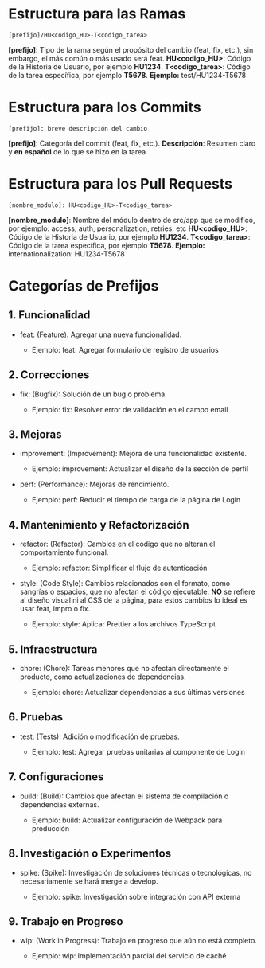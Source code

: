 

# **Estructura para las Ramas**

```
[prefijo]/HU<codigo_HU>-T<codigo_tarea>
```

  
**[prefijo]**: Tipo de la rama según el propósito del cambio (feat, fix, etc.), sin embargo, el más común o más usado será feat.
**HU<codigo_HU>**: Código de la Historia de Usuario, por ejemplo **HU1234**.
**T<codigo_tarea>**: Código de la tarea específica, por ejemplo **T5678**.
**Ejemplo:** test/HU1234-T5678
  

# **Estructura para los Commits**

```
[prefijo]: breve descripción del cambio
```

  
**[prefijo]**: Categoría del commit (feat, fix, etc.).
**Descripción**: Resumen claro y **en español** de lo que se hizo en la tarea
  

# **Estructura para los Pull Requests**

```
[nombre_modulo]: HU<codigo_HU>-T<codigo_tarea>
```

  
**[nombre_modulo]**: Nombre del módulo dentro de src/app que se modificó, por ejemplo: access, auth, personalization, retries, etc
**HU<codigo_HU>**: Código de la Historia de Usuario, por ejemplo **HU1234**.
**T<codigo_tarea>**: Código de la tarea específica, por ejemplo **T5678**.
**Ejemplo:** internationalization: HU1234-T5678
  



# Categorías de Prefijos

## 1. Funcionalidad

*   feat: (Feature): Agregar una nueva funcionalidad.
    
    *   Ejemplo: feat: Agregar formulario de registro de usuarios
        

## 2. Correcciones

*   fix: (Bugfix): Solución de un bug o problema.
    
    *   Ejemplo: fix: Resolver error de validación en el campo email
        

## 3. Mejoras

*   improvement: (Improvement): Mejora de una funcionalidad existente.
    
    *   Ejemplo: improvement: Actualizar el diseño de la sección de perfil
        
*   perf: (Performance): Mejoras de rendimiento.
    
    *   Ejemplo: perf: Reducir el tiempo de carga de la página de Login
        

## 4. Mantenimiento y Refactorización

*   refactor: (Refactor): Cambios en el código que no alteran el comportamiento funcional.
    
    *   Ejemplo: refactor: Simplificar el flujo de autenticación
        
*   style: (Code Style): Cambios relacionados con el formato, como sangrías o espacios, que no afectan el código ejecutable. **NO** se refiere al diseño visual ni al CSS de la página, para estos cambios lo ideal es usar feat, impro o fix.
    
    *   Ejemplo: style: Aplicar Prettier a los archivos TypeScript
        

## 5. Infraestructura

*   chore: (Chore): Tareas menores que no afectan directamente el producto, como actualizaciones de dependencias.
    
    *   Ejemplo: chore: Actualizar dependencias a sus últimas versiones
        

## 6. Pruebas

*   test: (Tests): Adición o modificación de pruebas.
    
    *   Ejemplo: test: Agregar pruebas unitarias al componente de Login
        

## 7. Configuraciones

*   build: (Build): Cambios que afectan el sistema de compilación o dependencias externas.
    
    *   Ejemplo: build: Actualizar configuración de Webpack para producción
        

## 8. Investigación o Experimentos

*   spike: (Spike): Investigación de soluciones técnicas o tecnológicas, no necesariamente se hará merge a develop.
    
    *   Ejemplo: spike: Investigación sobre integración con API externa
        

## 9. Trabajo en Progreso

*   wip: (Work in Progress): Trabajo en progreso que aún no está completo.
    
    *   Ejemplo: wip: Implementación parcial del servicio de caché
        

